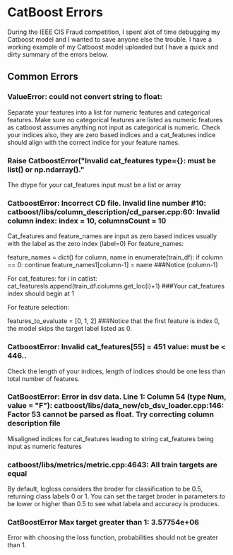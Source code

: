 # CatBoost Errors

During the IEEE CIS Fraud competition, I spent alot of time debugging my Catboost model and I wanted to save anyone else the trouble.
I have a working example of my Catboost model uploaded but I have a quick and dirty summary of the errors below.

## Common Errors
### ValueError: could not convert string to float:
Separate your features into a list for numeric features and categorical features. Make sure no categorical features are listed as numeric features as catboost assumes anything not input as categorical is numeric.
Check your indices also, they are zero based indices and a cat_features indice should align with the correct indice for your feature names.


### Raise CatboostError("Invalid cat_features type={}: must be list() or np.ndarray()."
The dtype for your cat_features input must be a list or array

### CatboostError: Incorrect CD file. Invalid line number #10: catboost/libs/column_description/cd_parser.cpp:60: Invalid column index: index = 10, columnsCount = 10
Cat_features and feature_names are input as zero based indices usually with the label as the zero index (label=0)
For feature_names:

feature_names = dict()
for column, name in enumerate(train_df):
    if column == 0:
        continue
    feature_names1[column-1] = name     ###Notice (column-1)

For cat_features:
for i in catlist:
    cat_featuresls.append(train_df.columns.get_loc(i)+1)   ###Your cat_features index should begin at 1 

For feature selection:

features_to_evaluate = [0, 1, 2]  ###Notice that the first feature is index 0, the model skips the target label listed as 0.

### CatboostError: Invalid cat_features[55] = 451 value: must be < 446..
Check the length of your indices, length of indices should be one less than total number of features.

 ### CatBoostError: Error in dsv data. Line 1: Column 54 (type Num, value = "F"): catboost/libs/data_new/cb_dsv_loader.cpp:146: Factor 53 cannot be parsed as float. Try correcting column description file
Misaligned indices for cat_features leading to string cat_features being input as numeric features

### catboost/libs/metrics/metric.cpp:4643: All train targets are equal
By default, logloss considers the broder for classification to be 0.5, returning class labels 0 or 1.
You can set the target broder in parameters to be lower or higher than 0.5 to see what labela and accuracy is produces.

### CatBoostError Max target greater than 1: 3.57754e+06
Error with choosing the loss function, probabilities should not be greater than 1.

